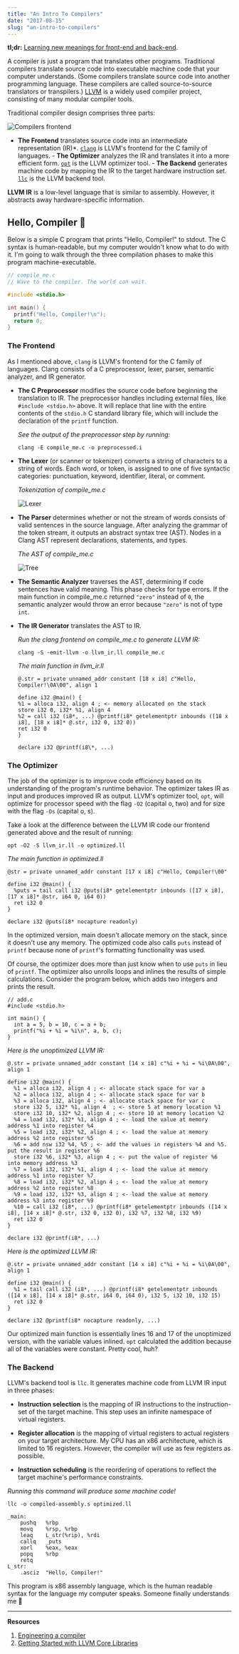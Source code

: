```yaml
---
title: "An Intro To Compilers"
date: "2017-08-15"
slug: "an-intro-to-compilers"
---
```


**tl;dr:** [Learning new meanings for front-end and back-end](https://twitter.com/norchard/status/864246049266958336).

A compiler is just a program that translates other programs. Traditional compilers translate source code into executable machine code that your computer understands. (Some compilers translate source code into another programming language. These compilers are called source-to-source translators or transpilers.) [LLVM](http://llvm.org/) is a widely used compiler project, consisting of many modular compiler tools.

Traditional compiler design comprises three parts:

![Compilers frontend](../src/images/blog/compiler1.jpeg)

- **The Frontend** translates source
  code into an intermediate representation (IR)\*. [`clang`](http://clang.llvm.org/)
  is LLVM's frontend for the C family of languages. - **The Optimizer** analyzes the
  IR and translates it into a more efficient form. [`opt`](http://llvm.org/docs/CommandGuide/opt.html)
  is the LLVM optimizer tool. - **The Backend** generates machine code by mapping the
  IR to the target hardware instruction set. [`llc`](http://llvm.org/docs/CommandGuide/llc.html)
  is the LLVM backend tool.

**LLVM IR** is a low-level language that is similar to assembly. However, it abstracts away hardware-specific information.

## Hello, Compiler 👋

Below is a simple C program that prints "Hello, Compiler!" to stdout. The C syntax is human-readable, but my computer wouldn't know what to do with it. I'm going to walk through the three compilation phases to make this program machine-executable.

```C
// compile_me.c
// Wave to the compiler. The world can wait.

#include <stdio.h>

int main() {
  printf("Hello, Compiler!\n");
  return 0;
}
```

### The Frontend

As I mentioned above, `clang` is LLVM's frontend for the C family of languages. Clang consists of a C preprocessor, lexer, parser, semantic analyzer, and IR generator.

- **The C Preprocessor** modifies the source code before beginning the translation to IR. The preprocessor handles including external files, like `#include <stdio.h>` above. It will replace that line with the entire contents of the `stdio.h` C standard library file, which will include the declaration of the `printf` function.

  _See the output of the preprocessor step by running:_

  ```
  clang -E compile_me.c -o preprocessed.i
  ```

- **The Lexer** (or scanner or tokenizer) converts a string of characters to a string of words. Each word, or token, is assigned to one of five syntactic categories: punctuation, keyword, identifier, literal, or comment.

  _Tokenization of compile_me.c_

  ![Lexer](./images/compilers/lexer.jpeg)

- **The Parser** determines whether or not the stream of words consists of valid sentences in the source language. After analyzing the grammar of the token stream, it outputs an abstract syntax tree (AST). Nodes in a Clang AST represent declarations, statements, and types.

  _The AST of compile_me.c_

  ![Tree](./images/compilers/tree.jpeg)

- **The Semantic Analyzer** traverses the AST, determining if code sentences have valid meaning. This phase checks for type errors. If the main function in compile_me.c returned `"zero"` instead of `0`, the semantic analyzer would throw an error because `"zero"` is not of type `int`.

- **The IR Generator** translates the AST to IR.

  _Run the clang frontend on compile_me.c to generate LLVM IR:_

  ```
  clang -S -emit-llvm -o llvm_ir.ll compile_me.c
  ```

  _The main function in llvm_ir.ll_

  ```
  @.str = private unnamed_addr constant [18 x i8] c"Hello, Compiler!\0A\00", align 1

  define i32 @main() {
  %1 = alloca i32, align 4 ; <- memory allocated on the stack
  store i32 0, i32* %1, align 4
  %2 = call i32 (i8*, ...) @printf(i8* getelementptr inbounds ([18 x i8], [18 x i8]* @.str, i32 0, i32 0))
  ret i32 0
  }

  declare i32 @printf(i8\*, ...)
  ```

### The Optimizer

The job of the optimizer is to improve code efficiency based on its understanding of the program's runtime behavior. The optimizer takes IR as input and produces improved IR as output. LLVM's optimizer tool, `opt`, will optimize for processor speed with the flag `-O2` (capital o, two) and for size with the flag `-Os` (capital o, s).

Take a look at the difference between the LLVM IR code our frontend generated above and the result of running:

```
opt -O2 -S llvm_ir.ll -o optimized.ll
```

_The main function in optimized.ll_

```
@str = private unnamed_addr constant [17 x i8] c"Hello, Compiler!\00"

define i32 @main() {
  %puts = tail call i32 @puts(i8* getelementptr inbounds ([17 x i8], [17 x i8]* @str, i64 0, i64 0))
  ret i32 0
}

declare i32 @puts(i8* nocapture readonly)
```

In the optimized version, main doesn't allocate memory on the stack, since it doesn't use any memory. The optimized code also calls `puts` instead of `printf` because none of `printf`'s formatting functionality was used.

Of course, the optimizer does more than just know when to use `puts` in lieu of `printf`. The optimizer also unrolls loops and inlines the results of simple calculations. Consider the program below, which adds two integers and prints the result.

```
// add.c
#include <stdio.h>

int main() {
  int a = 5, b = 10, c = a + b;
  printf("%i + %i = %i\n", a, b, c);
}
```

_Here is the unoptimized LLVM IR:_

```
@.str = private unnamed_addr constant [14 x i8] c"%i + %i = %i\0A\00", align 1

define i32 @main() {
  %1 = alloca i32, align 4 ; <- allocate stack space for var a
  %2 = alloca i32, align 4 ; <- allocate stack space for var b
  %3 = alloca i32, align 4 ; <- allocate stack space for var c
  store i32 5, i32* %1, align 4  ; <- store 5 at memory location %1
  store i32 10, i32* %2, align 4 ; <- store 10 at memory location %2
  %4 = load i32, i32* %1, align 4 ; <- load the value at memory address %1 into register %4
  %5 = load i32, i32* %2, align 4 ; <- load the value at memory address %2 into register %5
  %6 = add nsw i32 %4, %5 ; <- add the values in registers %4 and %5. put the result in register %6
  store i32 %6, i32* %3, align 4 ; <- put the value of register %6 into memory address %3
  %7 = load i32, i32* %1, align 4 ; <- load the value at memory address %1 into register %7
  %8 = load i32, i32* %2, align 4 ; <- load the value at memory address %2 into register %8
  %9 = load i32, i32* %3, align 4 ; <- load the value at memory address %3 into register %9
  %10 = call i32 (i8*, ...) @printf(i8* getelementptr inbounds ([14 x i8], [14 x i8]* @.str, i32 0, i32 0), i32 %7, i32 %8, i32 %9)
  ret i32 0
}

declare i32 @printf(i8*, ...)
```

_Here is the optimized LLVM IR:_

```
@.str = private unnamed_addr constant [14 x i8] c"%i + %i = %i\0A\00", align 1

define i32 @main() {
  %1 = tail call i32 (i8*, ...) @printf(i8* getelementptr inbounds ([14 x i8], [14 x i8]* @.str, i64 0, i64 0), i32 5, i32 10, i32 15)
  ret i32 0
}

declare i32 @printf(i8* nocapture readonly, ...)
```

Our optimized main function is essentially lines 16 and 17 of the unoptimized version, with the variable values inlined. `opt` calculated the addition because all of the variables were constant. Pretty cool, huh?

### The Backend

LLVM's backend tool is `llc`. It generates machine code from LLVM IR input in three phases:

- **Instruction selection** is the mapping of IR instructions to the instruction-set of the target machine. This step uses an infinite namespace of virtual registers.

- **Register allocation** is the mapping of virtual registers to actual registers on your target architecture. My CPU has an x86 architecture, which is limited to 16 registers. However, the compiler will use as few registers as possible.

- **Instruction scheduling** is the reordering of operations to reflect the target machine's performance constraints.

_Running this command will produce some machine code!_

```
llc -o compiled-assembly.s optimized.ll
```

```
_main:
	pushq	%rbp
	movq	%rsp, %rbp
	leaq	L_str(%rip), %rdi
	callq	_puts
	xorl	%eax, %eax
	popq	%rbp
	retq
L_str:
	.asciz	"Hello, Compiler!"
```

This program is x86 assembly language, which is the human readable syntax for the language my computer speaks. Someone finally understands me 🙌

---

**Resources**

1. [Engineering a compiler](https://www.amazon.com/Engineering-Compiler-Second-Keith-Cooper/dp/012088478X)
2. [Getting Started with LLVM Core Libraries](https://www.amazon.com/Getting-Started-LLVM-Core-Libraries/dp/1782166920)

